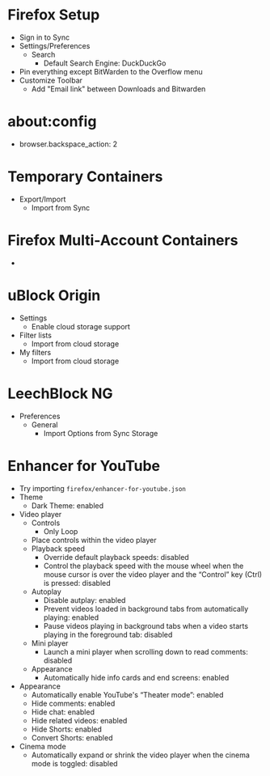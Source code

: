 # Firefox Setup

* Sign in to Sync
* Settings/Preferences
    * Search
        * Default Search Engine: DuckDuckGo
* Pin everything except BitWarden to the Overflow menu
* Customize Toolbar
    * Add "Email link" between Downloads and Bitwarden

#   about:config

*   browser.backspace_action: 2

# Temporary Containers

* Export/Import
    * Import from Sync

# Firefox Multi-Account Containers

* 

# uBlock Origin

* Settings
    * Enable cloud storage support
* Filter lists
    * Import from cloud storage
* My filters
    * Import from cloud storage

# LeechBlock NG

* Preferences
    * General
        * Import Options from Sync Storage

# Enhancer for YouTube

* Try importing `firefox/enhancer-for-youtube.json`
* Theme
    * Dark Theme: enabled
* Video player
    * Controls
        * Only Loop
    * Place controls within the video player 
    * Playback speed
        * Override default playback speeds: disabled
        * Control the playback speed with the mouse wheel when the mouse cursor is over the video player and the “Control” key (Ctrl) is pressed: disabled
    * Autoplay
        * Disable autplay: enabled
        * Prevent videos loaded in background tabs from automatically playing: enabled
        * Pause videos playing in background tabs when a video starts playing in the foreground tab: disabled
    * Mini player
        * Launch a mini player when scrolling down to read comments: disabled
    * Appearance
        * Automatically hide info cards and end screens: enabled
* Appearance
    * Automatically enable YouTube's “Theater mode”: enabled
    * Hide comments: enabled
    * Hide chat: enabled
    * Hide related videos: enabled
    * Hide Shorts: enabled
    * Convert Shorts: enabled
* Cinema mode
    * Automatically expand or shrink the video player when the cinema mode is toggled: disabled
